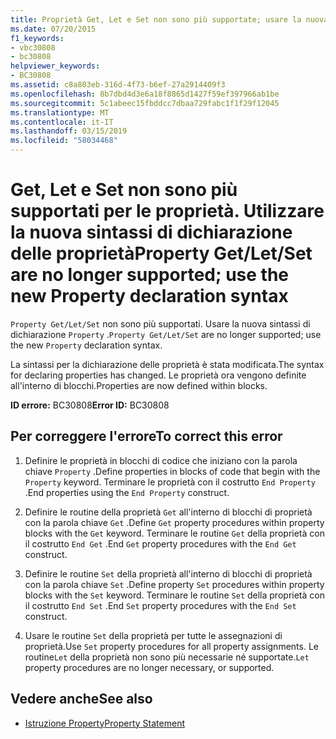 ```yaml
---
title: Proprietà Get, Let e Set non sono più supportate; usare la nuova sintassi di dichiarazione di proprietà
ms.date: 07/20/2015
f1_keywords:
- vbc30808
- bc30808
helpviewer_keywords:
- BC30808
ms.assetid: c8a803eb-316d-4f73-b6ef-27a2914409f3
ms.openlocfilehash: 8b7dbd4d3e6a18f8865d1427f59ef397966ab1be
ms.sourcegitcommit: 5c1abeec15fbddcc7dbaa729fabc1f1f29f12045
ms.translationtype: MT
ms.contentlocale: it-IT
ms.lasthandoff: 03/15/2019
ms.locfileid: "58034468"
---
```

# <a name="property-getletset-are-no-longer-supported-use-the-new-property-declaration-syntax"></a><span data-ttu-id="309ea-102">Get, Let e Set non sono più supportati per le proprietà. Utilizzare la nuova sintassi di dichiarazione delle proprietà</span><span class="sxs-lookup"><span data-stu-id="309ea-102">Property Get/Let/Set are no longer supported; use the new Property declaration syntax</span></span>
<span data-ttu-id="309ea-103">`Property Get/Let/Set` non sono più supportati. Usare la nuova sintassi di dichiarazione `Property` .</span><span class="sxs-lookup"><span data-stu-id="309ea-103">`Property Get/Let/Set` are no longer supported; use the new `Property` declaration syntax.</span></span>  
  
 <span data-ttu-id="309ea-104">La sintassi per la dichiarazione delle proprietà è stata modificata.</span><span class="sxs-lookup"><span data-stu-id="309ea-104">The syntax for declaring properties has changed.</span></span> <span data-ttu-id="309ea-105">Le proprietà ora vengono definite all'interno di blocchi.</span><span class="sxs-lookup"><span data-stu-id="309ea-105">Properties are now defined within blocks.</span></span>  
  
 <span data-ttu-id="309ea-106">**ID errore:** BC30808</span><span class="sxs-lookup"><span data-stu-id="309ea-106">**Error ID:** BC30808</span></span>  
  
## <a name="to-correct-this-error"></a><span data-ttu-id="309ea-107">Per correggere l'errore</span><span class="sxs-lookup"><span data-stu-id="309ea-107">To correct this error</span></span>  
  
1.  <span data-ttu-id="309ea-108">Definire le proprietà in blocchi di codice che iniziano con la parola chiave `Property` .</span><span class="sxs-lookup"><span data-stu-id="309ea-108">Define properties in blocks of code that begin with the `Property` keyword.</span></span> <span data-ttu-id="309ea-109">Terminare le proprietà con il costrutto `End Property` .</span><span class="sxs-lookup"><span data-stu-id="309ea-109">End properties using the `End Property` construct.</span></span>  
  
2.  <span data-ttu-id="309ea-110">Definire le routine della proprietà `Get` all'interno di blocchi di proprietà con la parola chiave `Get` .</span><span class="sxs-lookup"><span data-stu-id="309ea-110">Define `Get` property procedures within property blocks with the `Get` keyword.</span></span> <span data-ttu-id="309ea-111">Terminare le routine `Get` della proprietà con il costrutto `End Get` .</span><span class="sxs-lookup"><span data-stu-id="309ea-111">End `Get` property procedures with the `End Get` construct.</span></span>  
  
3.  <span data-ttu-id="309ea-112">Definire le routine `Set` della proprietà all'interno di blocchi di proprietà con la parola chiave `Set` .</span><span class="sxs-lookup"><span data-stu-id="309ea-112">Define property `Set` procedures within property blocks with the `Set` keyword.</span></span> <span data-ttu-id="309ea-113">Terminare le routine `Set` della proprietà con il costrutto `End Set` .</span><span class="sxs-lookup"><span data-stu-id="309ea-113">End `Set` property procedures with the `End Set` construct.</span></span>  
  
4.  <span data-ttu-id="309ea-114">Usare le routine `Set` della proprietà per tutte le assegnazioni di proprietà.</span><span class="sxs-lookup"><span data-stu-id="309ea-114">Use `Set` property procedures for all property assignments.</span></span> <span data-ttu-id="309ea-115">Le routine`Let` della proprietà non sono più necessarie né supportate.</span><span class="sxs-lookup"><span data-stu-id="309ea-115">`Let` property procedures are no longer necessary, or supported.</span></span>  
  
## <a name="see-also"></a><span data-ttu-id="309ea-116">Vedere anche</span><span class="sxs-lookup"><span data-stu-id="309ea-116">See also</span></span>

- [<span data-ttu-id="309ea-117">Istruzione Property</span><span class="sxs-lookup"><span data-stu-id="309ea-117">Property Statement</span></span>](../../visual-basic/language-reference/statements/property-statement.md)
